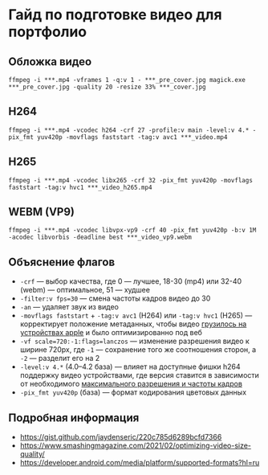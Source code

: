 # Гайд по подготовке видео для портфолио

## Обложка видео

`
ffmpeg -i ***.mp4 -vframes 1 -q:v 1 - ***_pre_cover.jpg
magick.exe ***_pre_cover.jpg -quality 20 -resize 33% ***_cover.jpg
`

## H264

`ffmpeg -i ***.mp4 -vcodec h264 -crf 27 -profile:v main -level:v 4.* -pix_fmt yuv420p -movflags faststart -tag:v avc1 ***_video.mp4`

## H265

`ffmpeg -i ***.mp4 -vcodec libx265 -crf 32 -pix_fmt yuv420p -movflags faststart -tag:v hvc1 ***_video_h265.mp4`

## WEBM (VP9)

`ffmpeg -i ***.mp4 -vcodec libvpx-vp9 -crf 40 -pix_fmt yuv420p -b:v 1M -acodec libvorbis -deadline best ***_video_vp9.webm`

## Объяснение флагов

- `-crf` — выбор качества, где 0 — лучшее, 18-30 (mp4) или 32-40 (webm) — оптимальное, 51 — худшее
- `-filter:v fps=30` — смена частоты кадров видео до 30
- `-an` — удаляет звук из видео
- `-movflags faststart` + `-tag:v avc1` (H264) или `-tag:v hvc1` (H265) — корректирует положение метаданных, чтобы видео [грузилось на устройствах apple](https://apple.stackexchange.com/a/476283) и было оптимизированно под веб
- `-vf scale=720:-1:flags=lanczos` — изменение разрешения видео к ширине 720px, где `-1` — сохранение того же соотношения сторон, а `-2` — разделит его на 2
- `-level:v 4.*` (4.0–4.2 база) — влияет на доступные фишки h264 поддержку видео устройствами, где версия ставится в зависимости от необходимого [максимального разрешения и частоты кадров](https://en.wikipedia.org/wiki/Advanced_Video_Coding#Levels)
- `-pix_fmt yuv420p` (база) — формат кодирования цветовых данных

## Подробная информация

- <https://gist.github.com/jaydenseric/220c785d6289bcfd7366>
- <https://www.smashingmagazine.com/2021/02/optimizing-video-size-quality/>
- <https://developer.android.com/media/platform/supported-formats?hl=ru>
